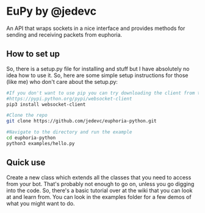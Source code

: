 # EuPy by @jedevc
An API that wraps sockets in a nice interface and provides methods for sending and receiving packets from euphoria.

## How to set up
So, there is a setup.py file for installing and stuff but I have absolutely no idea how to use it. So, here are some simple setup instructions for those (like me) who don't care about the setup.py:

```bash
#If you don't want to use pip you can try downloading the client from the webpage at
#https://pypi.python.org/pypi/websocket-client
pip3 install websocket-client

#Clone the repo
git clone https://github.com/jedevc/euphoria-python.git

#Navigate to the directory and run the example
cd euphoria-python
python3 examples/hello.py
```

## Quick use
Create a new class which extends all the classes that you need to access from your bot. That's probably not enough to go on, unless you go digging into the code. So, there's a basic tutorial over at the wiki that you can look at and learn from. You can look in the examples folder for a few demos of what you might want to do.
